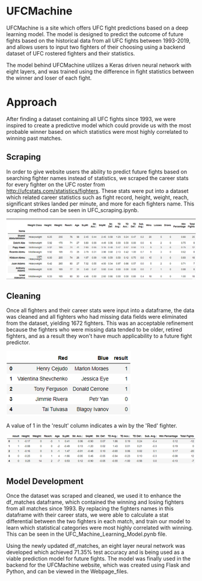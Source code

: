 # UFCMachine

UFCMachine is a site which offers UFC fight predictions based on a deep learning model. The model is designed to predict the outcome of future fights based on the historical data from all UFC fights between 1993-2019, and allows users to input two fighters of their choosing using a backend dataset of UFC rostered fighters and their statistics.

The model behind UFCMachine utilizes a Keras driven neural network with eight layers, and was trained using the difference in fight statistics between the winner and loser of each fight.

# Approach

After finding a dataset containing all UFC fights since 1993, we were inspired to create a predictive model which could provide us with the most probable winner based on which statistics were most highly correlated to winning past matches.

Scraping
-------------
In order to give website users the ability to predict future fights based on searching fighter names instead of statistics, we scraped the career stats for every fighter on the UFC roster from http://ufcstats.com/statistics/fighters. These stats were put into a dataset which related career statistics such as fight record, height, weight, reach, significant strikes landed per minute, and more for each fighters name. This scraping method can be seen in UFC_scraping.ipynb.

![df_fighters](https://github.com/griffinpeifer/UFCMachine/blob/master/df_fighters.PNG)

Cleaning
------------
Once all fighters and their career stats were input into a dataframe, the data was cleaned and all fighters who had missing data fields were eliminated from the dataset, yielding 1672 fighters. This was an acceptable refinement because the fighters who were missing data tended to be older, retired fighters, and as a result they won't have much applicability to a future fight predictor. 

![df_matches with names](https://github.com/griffinpeifer/UFCMachine/blob/master/df_matches_names.PNG)

A value of 1 in the 'result' column indicates a win by the 'Red' fighter.

![df_matches with stat differential](https://github.com/griffinpeifer/UFCMachine/blob/master/df_matches_differential.PNG)

Model Development
-------------
Once the dataset was scraped and cleaned, we used it to enhance the df_matches dataframe, which contained the winning and losing fighters from all matches since 1993. By replacing the fighters names in this dataframe with their career stats, we were able to calculate a stat differential between the two fighters in each match, and train our model to learn which statistical categories were most highly correlated with winning. This can be seen in the UFC_Machine_Learning_Model.pynb file.

Using the newly updated df_matches, an eight layer neural network was developed which achieved 71.35% test accuracy and is being used as a viable prediction model for future fights. The model was finally used in the backend for the UFCMachine website, which was created using Flask and Python, and can be viewed in the Webpage_files.
